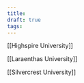 ```yaml
---
title: 
draft: true
tags:
---
```

[[Highspire University]]

[[Laraenthas University]]

[[Silvercrest University]]

